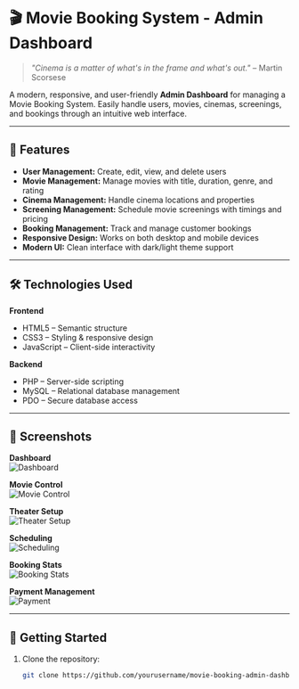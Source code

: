 # 🎬 Movie Booking System - Admin Dashboard

> *"Cinema is a matter of what's in the frame and what's out."* – Martin Scorsese  

A modern, responsive, and user-friendly **Admin Dashboard** for managing a Movie Booking System. Easily handle users, movies, cinemas, screenings, and bookings through an intuitive web interface.

---

## 🌟 Features

- **User Management:** Create, edit, view, and delete users  
- **Movie Management:** Manage movies with title, duration, genre, and rating  
- **Cinema Management:** Handle cinema locations and properties  
- **Screening Management:** Schedule movie screenings with timings and pricing  
- **Booking Management:** Track and manage customer bookings  
- **Responsive Design:** Works on both desktop and mobile devices  
- **Modern UI:** Clean interface with dark/light theme support  
---

## 🛠️ Technologies Used

**Frontend**  
- HTML5 – Semantic structure  
- CSS3 – Styling & responsive design  
- JavaScript – Client-side interactivity  

**Backend**  
- PHP – Server-side scripting  
- MySQL – Relational database management  
- PDO – Secure database access  

---

## 📸 Screenshots

**Dashboard**  
![Dashboard](https://github.com/user-attachments/assets/57a94e57-a0ff-4c38-801c-07518a6f6525)

**Movie Control**  
![Movie Control](https://github.com/user-attachments/assets/22132353-497e-4de6-b0c7-87a8ba9aba52)

**Theater Setup**  
![Theater Setup](https://github.com/user-attachments/assets/fafc2286-b8bd-4f7a-b26a-30804f66ced8)

**Scheduling**  
![Scheduling](https://github.com/user-attachments/assets/c9185682-4af5-44b9-ac79-0b2b1f1f302f)

**Booking Stats**  
![Booking Stats](https://github.com/user-attachments/assets/3f9b8b96-65b9-4daf-95bd-8ee522a3ae6b)

**Payment Management**  
![Payment](https://github.com/user-attachments/assets/522571d6-82c6-4f15-9a2b-0a133a536fab)

---

## 🚀 Getting Started

1. Clone the repository:
   ```bash
   git clone https://github.com/yourusername/movie-booking-admin-dashboard.git
